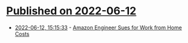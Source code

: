 # [Published on 2022-06-12](index.md)

* [2022-06-12, 15:15:33](https://news.ycombinator.com/item?id=31715104) - [Amazon Engineer Sues for Work from Home Costs](https://www.inc.com/suzanne-lucas/amazon-engineer-sues-for-work-from-home-costs.html)
